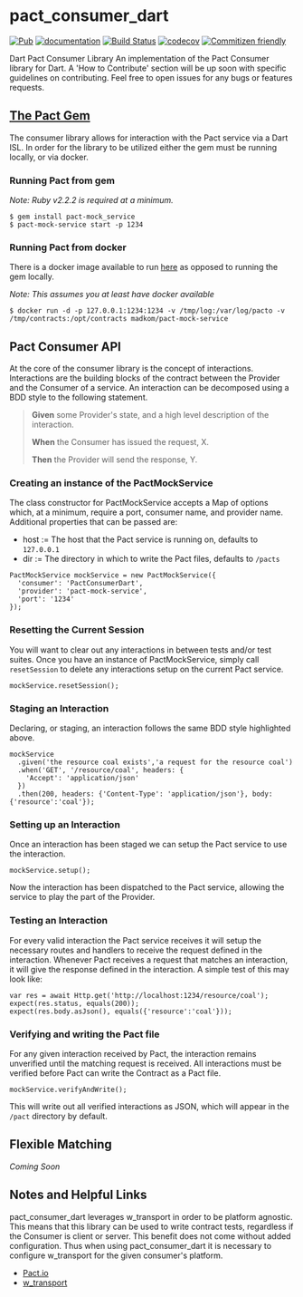 # pact_consumer_dart

[![Pub](https://img.shields.io/pub/v/pact_consumer_dart.svg)](https://pub.dartlang.org/packages/pact_consumer_dart)
[![documentation](https://img.shields.io/badge/Documentation-pact_consumer_dart-blue.svg)](https://www.dartdocs.org/documentation/pact_consumer_dart/latest/)
[![Build Status](https://travis-ci.org/thomaslevans-wf/pact_consumer_dart.svg?branch=master)](https://travis-ci.org/thomaslevans-wf/pact_consumer_dart)
[![codecov](https://codecov.io/gh/thomaslevans-wf/pact_consumer_dart/branch/master/graph/badge.svg)](https://codecov.io/gh/thomaslevans-wf/pact_consumer_dart)
[![Commitizen friendly](https://img.shields.io/badge/commitizen-friendly-brightgreen.svg)](http://commitizen.github.io/cz-cli/)

Dart Pact Consumer Library
An implementation of the Pact Consumer library for Dart. A 'How to Contribute' section will be up soon with specific guidelines on contributing. Feel free to open issues for any bugs or features requests.

## [The Pact Gem](https://github.com/bethesque/pact-mock_service)
The consumer library allows for interaction with the Pact service via a Dart ISL. In order for the library to be utilized either the gem must be running locally, or via docker.
### Running Pact from gem
_Note: Ruby v2.2.2 is required at a minimum._
```
$ gem install pact-mock_service
$ pact-mock-service start -p 1234
```

### Running Pact from docker
There is a docker image available to run [here](https://github.com/madkom/docker/tree/master/pact-mock-service) as opposed to running the gem locally.

_Note: This assumes you at least have docker available_

```
$ docker run -d -p 127.0.0.1:1234:1234 -v /tmp/log:/var/log/pacto -v /tmp/contracts:/opt/contracts madkom/pact-mock-service
```

## Pact Consumer API
At the core of the consumer library is the concept of interactions. Interactions are the building blocks of the contract between the Provider and the Consumer of a service. An interaction can be decomposed using a BDD style to the following statement.

> __Given__ some Provider's state, and a high level description of the interaction.
>
> __When__ the Consumer has issued the request, X.
>
> __Then__ the Provider will send the response, Y.

### Creating an instance of the PactMockService
The class constructor for PactMockService accepts a Map of options which, at a minimum, require a port, consumer name, and provider name. Additional properties that can be passed are:
- host := The host that the Pact service is running on, defaults to `127.0.0.1`
- dir := The directory in which to write the Pact files, defaults to `/pacts`
```
PactMockService mockService = new PactMockService({
  'consumer': 'PactConsumerDart',
  'provider': 'pact-mock-service',
  'port': '1234'
});
```
### Resetting the Current Session
You will want to clear out any interactions in between tests and/or test suites. Once you have an instance of PactMockService, simply call `resetSession` to delete any interactions setup on the current Pact service.
```
mockService.resetSession();
```
### Staging an Interaction
Declaring, or staging, an interaction follows the same BDD style highlighted above.

```
mockService
  .given('the resource coal exists','a request for the resource coal')
  .when('GET', '/resource/coal', headers: {
    'Accept': 'application/json'
  })
  .then(200, headers: {'Content-Type': 'application/json'}, body: {'resource':'coal'});
```

### Setting up an Interaction
Once an interaction has been staged we can setup the Pact service to use the interaction.
```
mockService.setup();
```
Now the interaction has been dispatched to the Pact service, allowing the service to play the part of the Provider.
### Testing an Interaction
For every valid interaction the Pact service receives it will setup the necessary routes and handlers to receive the request defined in the interaction. Whenever Pact receives a request that matches an interaction, it will give the response defined in the interaction. A simple test of this may look like:
```
var res = await Http.get('http://localhost:1234/resource/coal');
expect(res.status, equals(200));
expect(res.body.asJson(), equals({'resource':'coal'}));
```

### Verifying and writing the Pact file
For any given interaction received by Pact, the interaction remains unverified until the matching request is received. All interactions must be verified before Pact can write the Contract as a Pact file.
```
mockService.verifyAndWrite();
```
This will write out all verified interactions as JSON, which will appear in the `/pact` directory by default.
## Flexible Matching
_Coming Soon_

## Notes and Helpful Links
pact_consumer_dart leverages w_transport in order to be platform agnostic. This means that this library can be used to write contract tests, regardless if the Consumer is client or server. This benefit does not come without added configuration. Thus when using pact_consumer_dart it is necessary to configure w_transport for the given consumer's platform.
- [Pact.io](http://docs.pact.io/)
- [w_transport](https://www.dartdocs.org/documentation/w_transport/2.9.2/index.html)